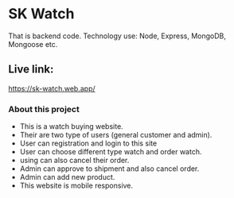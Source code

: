 # SK Watch

That is backend code. Technology use: Node, Express, MongoDB, Mongoose etc.

## Live link:

https://sk-watch.web.app/

### About this project

- This is a watch buying website.
- Their are two type of users (general customer and admin).
- User can registration and login to this site
- User can choose different type watch and order watch.
- using can also cancel their order.
- Admin can approve to shipment and also cancel order.
- Admin can add new product.
- This website is mobile responsive.


